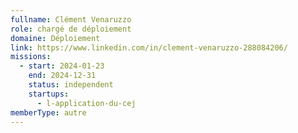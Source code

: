 ```yaml
---
fullname: Clément Venaruzzo
role: chargé de déploiement
domaine: Déploiement
link: https://www.linkedin.com/in/clement-venaruzzo-288084206/
missions:
  - start: 2024-01-23
    end: 2024-12-31
    status: independent
    startups:
      - l-application-du-cej
memberType: autre
---
```

